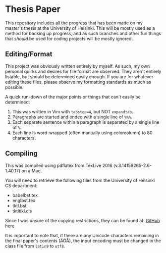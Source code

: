 # Thesis Paper

This repository includes all the progress that has been made on my master's
thesis at the University of Helsinki. This will be mostly used as a method
for backing up progress, and as such branches and other fun things that
_should_ be used for coding projects will be mostly ignored.

## Editing/Format

This project was obviously written entirely by myself.
As such, my own personal quirks and desires for file format are observed.
They aren't entirely listable, but should be determined easily enough.
If you are for whatever editing these files, please observe my formatting
standards as much as possible.

A quick run-down of the major points or things that can't easily be determined:
1. This was written in Vim with `tabstop=4`, but NOT `expandtab`.
2. Paragraphs are started and ended with a single line of `%%%`.
3. Each separate sentence within a paragraph is separated by a single line of
   `%`.
4. Each line is word-wrapped (often manually using colorcolumn) to 80
   characters.

## Compiling

This was compiled using pdflatex from TexLive 2016 (v.3.14159265-2.6-1.40.17)
on a Mac.

You will need to retrieve the following files from the University of Helsinki
CS department:
- babelbst.tex
- englbst.tex
- tktl.bst
- tktltiki.cls

Since I was unsure of the copying restrictions, they can be found
at: [GitHub here](https://github.com/UniversityHelsinkiTKTL/tktltiki2)

It is important to note that, if there are any Unicode characters remaining in
the final paper's contents (ÄÖÅ), the input encoding must be changed in the
class file from `latin9` to `utf8`.
